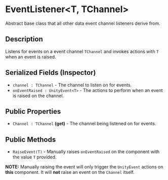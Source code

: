 # EventListener\<T, TChannel>

Abstract base class that all other data event channel listeners derive from.

## Description

Listens for events on a event channel `TChannel` and invokes actions with `T` when an event is raised.

## Serialized Fields (Inspector)

- `channel : TChannel` - The channel to listen on for events.
- `onEventRaised : UnityEvent<T>` - The actions to perform when an event is raised on the channel.

## Public Properties

- `Channel : TChannel` **(get)** - The channel being listened on for events.

## Public Methods

- `RaiseEvent(T)` - Manually raises `onEventRaised` on the component with the value `T` provided.

**NOTE:** Manually raising the event will only trigger the `UnityEvent` actions on **this** component.
It will **not** raise an event on the `Channel` itself.
